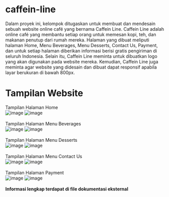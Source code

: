 # caffein-line
Dalam proyek ini, kelompok ditugaskan untuk membuat dan mendesain sebuah website online café yang bernama Caffein Line. Caffein Line adalah online café yang membantu setiap orang untuk memesan kopi, teh, dan makanan penutup dari rumah mereka. Halaman yang dibuat meliputi halaman Home, Menu Beverages, Menu Desserts, Contact Us, Payment, dan untuk setiap halaman diberikan informasi berisi gratis pengiriman di seluruh Indonesia.  Selain itu, Caffein Line meminta untuk dibuatkan logo yang akan digunakan pada website mereka. Kemudian, Caffein Line juga meminta agar website yang didesain dan dibuat dapat responsif apabila layar berukuran di bawah 800px.

# Tampilan Website
Tampilan Halaman Home
<br>
![image](https://user-images.githubusercontent.com/94217153/197420884-49b81ab1-8a56-48fc-b358-ce6b04a08760.png)
![image](https://user-images.githubusercontent.com/94217153/197420888-69071387-4dc5-4497-a015-df90c426696e.png)
<br>
<br>
Tampilan Halaman Menu Beverages
<br>
![image](https://user-images.githubusercontent.com/94217153/197420928-7bc3620e-46b2-40b7-a029-ef783c10fb23.png)
![image](https://user-images.githubusercontent.com/94217153/197420934-58231912-33d5-4eef-9b33-ad2aa196646c.png)
<br>
<br>
Tampilan Halaman Menu Desserts
<br>
![image](https://user-images.githubusercontent.com/94217153/197420947-fc766869-6fb0-40a1-bb54-2bdb3a1478a0.png)
![image](https://user-images.githubusercontent.com/94217153/197420953-7ff6f00e-f574-4353-be0d-5a365634dc44.png)
<br>
<br>
Tampilan Halaman Menu Contact Us
<br>
![image](https://user-images.githubusercontent.com/94217153/197420979-de483549-8456-47db-a85a-3cbac91d7bfe.png)
![image](https://user-images.githubusercontent.com/94217153/197420987-21a8ea68-a796-4760-a080-ec713e9e0c04.png)
<br>
<br>
Tampilan Halaman Payment
<br>
![image](https://user-images.githubusercontent.com/94217153/197421030-81cb64b2-0b8d-42ea-87c9-f4dfa336157a.png)
![image](https://user-images.githubusercontent.com/94217153/197421033-0d0762bc-2128-4e2f-96ff-940fbb05fde6.png)
<br>
<br>
**Informasi lengkap terdapat di file dokumentasi eksternal**
